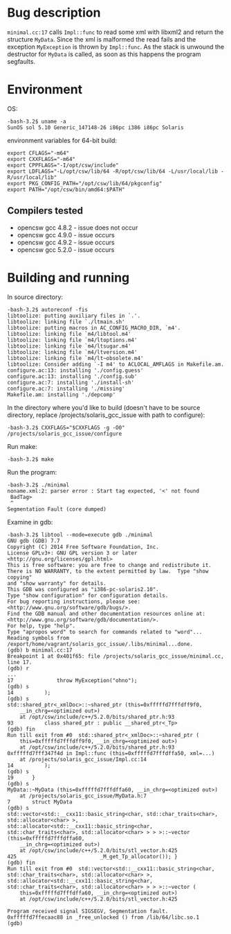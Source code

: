 # Bug description

`minimal.cc:17` calls `Impl::func` to read some xml with libxml2 and return the structure `MyData`.  Since the xml is malformed the read fails and the exception `MyException` is thrown by `Impl::func`. As the stack is unwound the destructor for `MyData` is called, as soon as this happens the program segfaults.

# Environment

OS:
```
-bash-3.2$ uname -a
SunOS sol 5.10 Generic_147148-26 i86pc i386 i86pc Solaris
```

environment variables for 64-bit build:
```
export CFLAGS="-m64"
export CXXFLAGS="-m64"
export CPPFLAGS="-I/opt/csw/include"
export LDFLAGS="-L/opt/csw/lib/64 -R/opt/csw/lib/64 -L/usr/local/lib -R/usr/local/lib"
export PKG_CONFIG_PATH="/opt/csw/lib/64/pkgconfig"
export PATH="/opt/csw/bin/amd64:$PATH"
```

## Compilers tested

* opencsw gcc 4.8.2 - issue does not occur
* opencsw gcc 4.9.0 - issue occurs
* opencsw gcc 4.9.2 - issue occurs
* opencsw gcc 5.2.0 - issue occurs

# Building and running

In source directory:
```
-bash-3.2$ autoreconf -fis
libtoolize: putting auxiliary files in `.'.
libtoolize: linking file `./ltmain.sh'
libtoolize: putting macros in AC_CONFIG_MACRO_DIR, `m4'.
libtoolize: linking file `m4/libtool.m4'
libtoolize: linking file `m4/ltoptions.m4'
libtoolize: linking file `m4/ltsugar.m4'
libtoolize: linking file `m4/ltversion.m4'
libtoolize: linking file `m4/lt~obsolete.m4'
libtoolize: Consider adding `-I m4' to ACLOCAL_AMFLAGS in Makefile.am.
configure.ac:13: installing './config.guess'
configure.ac:13: installing './config.sub'
configure.ac:7: installing './install-sh'
configure.ac:7: installing './missing'
Makefile.am: installing './depcomp'
```

In the directory where you'd like to build (doesn't have to be source directory, replace /projects/solaris_gcc_issue with path to configure):
```
-bash-3.2$ CXXFLAGS="$CXXFLAGS -g -O0" /projects/solaris_gcc_issue/configure
```

Run make:
```
-bash-3.2$ make
```

Run the program:
```
-bash-3.2$ ./minimal 
noname.xml:2: parser error : Start tag expected, '<' not found
 BadTag>
 ^
Segmentation Fault (core dumped)
```

Examine in gdb:
```
-bash-3.2$ libtool --mode=execute gdb ./minimal
GNU gdb (GDB) 7.7
Copyright (C) 2014 Free Software Foundation, Inc.
License GPLv3+: GNU GPL version 3 or later <http://gnu.org/licenses/gpl.html>
This is free software: you are free to change and redistribute it.
There is NO WARRANTY, to the extent permitted by law.  Type "show copying"
and "show warranty" for details.
This GDB was configured as "i386-pc-solaris2.10".
Type "show configuration" for configuration details.
For bug reporting instructions, please see:
<http://www.gnu.org/software/gdb/bugs/>.
Find the GDB manual and other documentation resources online at:
<http://www.gnu.org/software/gdb/documentation/>.
For help, type "help".
Type "apropos word" to search for commands related to "word"...
Reading symbols from /export/home/vagrant/solaris_gcc_issue/.libs/minimal...done.
(gdb) b minimal.cc:17
Breakpoint 1 at 0x401f65: file /projects/solaris_gcc_issue/minimal.cc, line 17.
(gdb) r
...
17              throw MyException("ohno");
(gdb) s
14          );
(gdb) s
std::shared_ptr<_xmlDoc>::~shared_ptr (this=0xfffffd7fffdff9f0, 
    __in_chrg=<optimized out>)
    at /opt/csw/include/c++/5.2.0/bits/shared_ptr.h:93
93          class shared_ptr : public __shared_ptr<_Tp>
(gdb) fin
Run till exit from #0  std::shared_ptr<_xmlDoc>::~shared_ptr (
    this=0xfffffd7fffdff9f0, __in_chrg=<optimized out>)
    at /opt/csw/include/c++/5.2.0/bits/shared_ptr.h:93
0xfffffd7fff347f4d in Impl::func (this=0xfffffd7fffdffa50, xml=...)
    at /projects/solaris_gcc_issue/Impl.cc:14
14          );
(gdb) s
19      }
(gdb) s
MyData::~MyData (this=0xfffffd7fffdffa60, __in_chrg=<optimized out>)
    at /projects/solaris_gcc_issue/MyData.h:7
7       struct MyData
(gdb) s
std::vector<std::__cxx11::basic_string<char, std::char_traits<char>, std::allocator<char> >, std::allocator<std::__cxx11::basic_string<char, std::char_traits<char>, std::allocator<char> > > >::~vector (this=0xfffffd7fffdffa60, 
    __in_chrg=<optimized out>)
    at /opt/csw/include/c++/5.2.0/bits/stl_vector.h:425
425                           _M_get_Tp_allocator()); }
(gdb) fin
Run till exit from #0  std::vector<std::__cxx11::basic_string<char, std::char_traits<char>, std::allocator<char> >, std::allocator<std::__cxx11::basic_string<char, std::char_traits<char>, std::allocator<char> > > >::~vector (
    this=0xfffffd7fffdffa60, __in_chrg=<optimized out>)
    at /opt/csw/include/c++/5.2.0/bits/stl_vector.h:425

Program received signal SIGSEGV, Segmentation fault.
0xfffffd7ffecaac88 in _free_unlocked () from /lib/64/libc.so.1
(gdb) 
```
